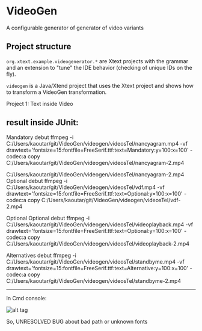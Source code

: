 # VideoGen

A configurable generator of generator of video variants 

## Project structure

`org.xtext.example.videogenerator.*` are Xtext projects with the grammar and an extension to "tune" the IDE behavior (checking of unique IDs on the fly). 

`videogen` is a Java/Xtend project that uses the Xtext project and shows how to transform a VideoGen transformation.  


Project 1: Text inside Video

result inside JUnit:
---------------------------
Mandatory
debut
ffmpeg -i C:/Users/kaoutar/git/VideoGen/videogen/videosTel/nancyagram.mp4 -vf drawtext='fontsize=15:fontfile=FreeSerif.ttf:text=Mandatory:y=100:x=100' -codec:a copy C:/Users/kaoutar/git/VideoGen/videogen/videosTel/nancyagram-2.mp4

C:/Users/kaoutar/git/VideoGen/videogen/videosTel/nancyagram-2.mp4
Optional
debut
ffmpeg -i C:/Users/kaoutar/git/VideoGen/videogen/videosTel/vdf.mp4 -vf drawtext='fontsize=15:fontfile=FreeSerif.ttf:text=Optional:y=100:x=100' -codec:a copy C:/Users/kaoutar/git/VideoGen/videogen/videosTel/vdf-2.mp4

Optional
Optional
debut
ffmpeg -i C:/Users/kaoutar/git/VideoGen/videogen/videosTel/videoplayback.mp4 -vf drawtext='fontsize=15:fontfile=FreeSerif.ttf:text=Optional:y=100:x=100' -codec:a copy C:/Users/kaoutar/git/VideoGen/videogen/videosTel/videoplayback-2.mp4

Alternatives
debut
ffmpeg -i C:/Users/kaoutar/git/VideoGen/videogen/videosTel/standbyme.mp4 -vf drawtext='fontsize=15:fontfile=FreeSerif.ttf:text=Alternative:y=100:x=100' -codec:a copy C:/Users/kaoutar/git/VideoGen/videogen/videosTel/standbyme-2.mp4

-------------------------------------------------------------------

In Cmd console:

![alt tag](/VideoGen/tree/master/videogen/textrep.PNG)

So, UNRESOLVED BUG about bad path or unknown fonts



